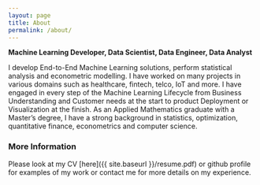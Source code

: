 ```yaml
---
layout: page
title: About
permalink: /about/
---
```


**Machine Learning Developer, Data Scientist, Data Engineer, Data Analyst**

[comment]: <> (I develop End-to-End Machine Learning solutions, perform statistical analysis and econometric modelling. I engage in every step of the Machine Learning lifecycle, e.g. business understanding, data wrangling, model training, deployment, etc. I am able to work without close supervision and collaborate with a team. I have a Master’s degree in Applied Mathematics.)

I develop End-to-End Machine Learning solutions, perform statistical analysis and econometric modelling. I have worked on many projects in various domains such as healthcare, fintech, telco, IoT and more. I have engaged in every step of the Machine Learning Lifecycle from Business Understanding and Customer needs at the start to product Deployment or Visualization at the finish. As an Applied Mathematics graduate with a Master’s degree, I have a strong background in statistics, optimization, quantitative finance, econometrics and computer science.


### More Information

Please look at my CV [here]({{ site.baseurl }}/resume.pdf) or github profile for examples of my work or contact me for more details on my experience.


[comment]: <> ([kosik.matus@gmail.com]&#40;mailto:kosik.matus@gmail.com&#41;)